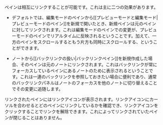 ペインは相互にリンクすることが可能です。これは主に二つの効果があります。

- デフォルトでは、編集モードのペインから[[プレビューモードと編集モード|プレビューモードのペイン]]を新規で開いたとき、新規ペインは元のペインに対してリンクされます。これは編集モードのペインでの変更が、プレビューモードのペインでリアルタイムに反映されるということです。加えて、一方のペインをスクロールするともう片方も同時にスクロールする、ということができます。

- ノートから[[バックリンクの扱い|バックリンクペイン]]を新規作成した場合、そのペインは元のノートにリンクされます。これはバックリンクが常にフォーカスしているペインにあるノートのために表示されるということです。これは一連のバックリンクを参照しておきたい場合に便利であり、通常のバックリンクパネルはノートのフォーカスを他のノートに切り替えることでその変更に追随します。

リンクされたペインにはリンクアイコンが表示されます。リンクアイコンにカーソルを合わせるとどのペインにリンクしているかを確認でき、リンクアイコンをクリックすることでリンクを解除できます。これによってリンクされていたペインが閉じることはありません。
